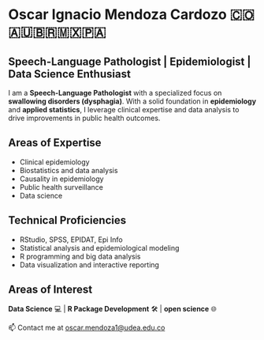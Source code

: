 
# Oscar Ignacio Mendoza Cardozo 🇨🇴🇦🇺🇧🇷🇲🇽🇵🇦

**Speech-Language Pathologist | Epidemiologist | Data Science Enthusiast**
---

I am a **Speech-Language Pathologist** with a specialized focus on **swallowing disorders (dysphagia)**. With a solid foundation in **epidemiology** and **applied statistics**, I leverage clinical expertise and data analysis to drive improvements in public health outcomes.

## Areas of Expertise
 
- Clinical epidemiology  
- Biostatistics and data analysis  
- Causality in epidemiology  
- Public health surveillance  
- Data science

## Technical Proficiencies

- RStudio, SPSS, EPIDAT, Epi Info  
- Statistical analysis and epidemiological modeling  
- R programming and big data analysis  
- Data visualization and interactive reporting
  
## Areas of Interest

**Data Science** 💻 | **R Package Development** 🛠️ | **open science** 🌐

📫 Contact me at    oscar.mendoza1@udea.edu.co 



